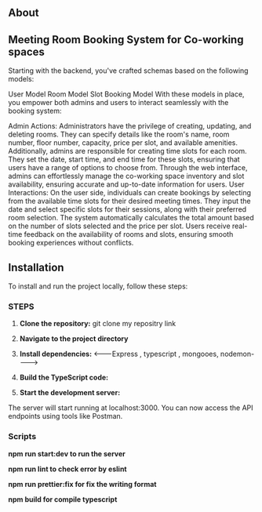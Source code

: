 ## About
## Meeting Room Booking System for Co-working spaces
Starting with the backend, you've crafted schemas based on the following models:

User Model
Room Model
Slot
Booking Model
With these models in place, you empower both admins and users to interact seamlessly with the booking system:

Admin Actions: Administrators have the privilege of creating, updating, and deleting rooms. They can specify details like the room's name, room number, floor number, capacity, price per slot, and available amenities. Additionally, admins are responsible for creating time slots for each room. They set the date, start time, and end time for these slots, ensuring that users have a range of options to choose from. Through the web interface, admins can effortlessly manage the co-working space inventory and slot availability, ensuring accurate and up-to-date information for users.
User Interactions: On the user side, individuals can create bookings by selecting from the available time slots for their desired meeting times. They input the date and select specific slots for their sessions, along with their preferred room selection. The system automatically calculates the total amount based on the number of slots selected and the price per slot. Users receive real-time feedback on the availability of rooms and slots, ensuring smooth booking experiences without conflicts.

## Installation

To install and run the project locally, follow these steps:

### STEPS
1. **Clone the repository:**
git clone my repositry link

2. **Navigate to the project directory**
3. **Install dependencies:**
 <---Express , typescript , mongooes, nodemon---->
 4. **Build the TypeScript code:**
 5. **Start the development server:**

 The server will start running at localhost:3000. You can now access the API endpoints using tools like Postman.
 
### Scripts
**npm run start:dev to run the server**

**npm run lint to check error by eslint**

**npm run prettier:fix for fix the writing format**

**npm build for compile typescript**